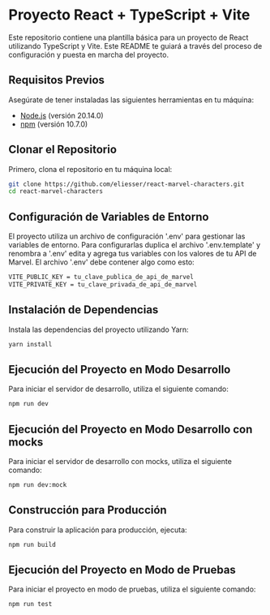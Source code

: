 # Proyecto React + TypeScript + Vite

Este repositorio contiene una plantilla básica para un proyecto de React utilizando TypeScript y Vite. Este README te guiará a través del proceso de configuración y puesta en marcha del proyecto.

## Requisitos Previos

Asegúrate de tener instaladas las siguientes herramientas en tu máquina:

- [Node.js](https://nodejs.org/) (versión 20.14.0)
- [npm](https://www.npmjs.com/) (versión 10.7.0)

## Clonar el Repositorio

Primero, clona el repositorio en tu máquina local:

```bash
git clone https://github.com/eliesser/react-marvel-characters.git
cd react-marvel-characters
```

## Configuración de Variables de Entorno

El proyecto utiliza un archivo de configuración '.env' para gestionar las variables de entorno. Para configurarlas duplica el archivo '.env.template' y renombra a '.env' edita y agrega tus variables con los valores de tu API de Marvel. El archivo '.env' debe contener algo como esto:

```bash
VITE_PUBLIC_KEY = tu_clave_publica_de_api_de_marvel
VITE_PRIVATE_KEY = tu_clave_privada_de_api_de_marvel
```

## Instalación de Dependencias

Instala las dependencias del proyecto utilizando Yarn:

```bash
yarn install
```

## Ejecución del Proyecto en Modo Desarrollo

Para iniciar el servidor de desarrollo, utiliza el siguiente comando:

```bash
npm run dev
```

## Ejecución del Proyecto en Modo Desarrollo con mocks

Para iniciar el servidor de desarrollo con mocks, utiliza el siguiente comando:

```bash
npm run dev:mock
```

## Construcción para Producción

Para construir la aplicación para producción, ejecuta:

```bash
npm run build
```

## Ejecución del Proyecto en Modo de Pruebas

Para iniciar el proyecto en modo de pruebas, utiliza el siguiente comando:

```bash
npm run test
```
